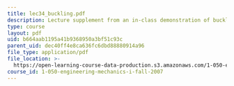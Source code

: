 ```yaml
---
title: lec34_buckling.pdf
description: Lecture supplement from an in-class demonstration of buckling.
type: course
layout: pdf
uid: b664aab1195a41b9368950a3bf51c93c
parent_uid: dec40ff4e8ca636fc6dbd88880914a96
file_type: application/pdf
file_location: >-
  https://open-learning-course-data-production.s3.amazonaws.com/1-050-engineering-mechanics-i-fall-2007/b664aab1195a41b9368950a3bf51c93c_lec34_buckling.pdf
course_id: 1-050-engineering-mechanics-i-fall-2007
---
```

